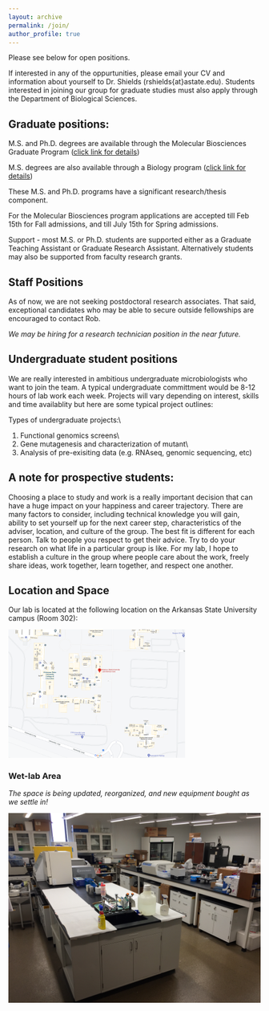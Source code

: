 ```yaml
---
layout: archive
permalink: /join/
author_profile: true
---
```


Please see below for open positions.

If interested in any of the oppurtunities, please email your CV and information about yourself to Dr. Shields (rshields{at}astate.edu). Students interested in joining our group for graduate studies must also apply through the Department of Biological Sciences.

## Graduate positions:

M.S. and Ph.D. degrees are available through the Molecular Biosciences Graduate Program ([click link for details](https://www.astate.edu/college/sciences-and-mathematics/degrees/degree-details.dot?mid=923c2388-a12b-4652-a39d-dd4b77519a7e))

M.S. degrees are also available through a Biology program ([click link for details](https://www.astate.edu/college/sciences-and-mathematics/degrees/degree-details.dot?mid=3ee79ec1-24ed-48f8-9c73-7bea39c83b77))

These M.S. and Ph.D. programs have a significant research/thesis component.

For the Molecular Biosciences program applications are accepted till Feb 15th for Fall admissions, and till July 15th for Spring admissions.

Support - most M.S. or Ph.D. students are supported either as a Graduate Teaching Assistant or Graduate Research Assistant. Alternatively students may also be supported from faculty research grants. 

## Staff Positions

As of now, we are not seeking postdoctoral research associates. That said, exceptional candidates who may be able to secure outside fellowships are encouraged to contact Rob.

*We may be hiring for a research technician position in the near future.*

## Undergraduate student positions

We are really interested in ambitious undergraduate microbiologists who want to join the team. A typical undergraduate committment would be 8-12 hours of lab work each week. Projects will vary depending on interest, skills and time availablity but here are some typical project outlines:

Types of undergraduate projects:\
1) Functional genomics screens\
2) Gene mutagenesis and characterization of mutant\
3) Analysis of pre-exisiting data (e.g. RNAseq, genomic sequencing, etc)

## A note for prospective students:

Choosing a place to study and work is a really important decision that can have a huge impact on your happiness and career trajectory. There are many factors to consider, including technical knowledge you will gain, ability to set yourself up for the next career step, characteristics of the adviser, location, and culture of the group. The best fit is different for each person. Talk to people you respect to get their advice. Try to do your research on what life in a particular group is like. For my lab, I hope to establish a culture in the group where people care about the work, freely share ideas, work together, learn together, and respect one another.

## Location and Space

Our lab is located at the following location on the Arkansas State University campus (Room 302):

<img src='/images/gmapslab.png' width="70%" height="70%">

### Wet-lab Area

*The space is being updated, reorganized, and new equipment bought as we settle in!*

<img src='/images/IMG_0447.JPG'>
